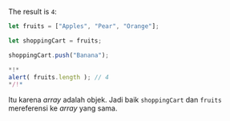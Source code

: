 The result is `4`:


```js run
let fruits = ["Apples", "Pear", "Orange"];

let shoppingCart = fruits;

shoppingCart.push("Banana");

*!*
alert( fruits.length ); // 4
*/!*
```

Itu karena *array* adalah objek. Jadi baik `shoppingCart` dan `fruits` mereferensi ke *array* yang sama.

